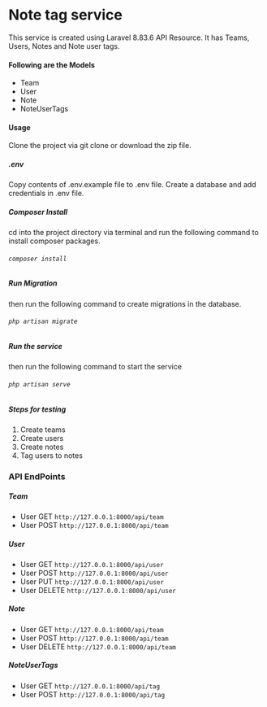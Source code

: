 # Note tag service
This service is created using Laravel 8.83.6 API Resource. It has Teams, Users, Notes and Note user tags.

#### Following are the Models
* Team
* User
* Note
* NoteUserTags

#### Usage
Clone the project via git clone or download the zip file.

##### .env
Copy contents of .env.example file to .env file. Create a database and add credentials in .env file.

##### Composer Install
cd into the project directory via terminal and run the following command to install composer packages.
###### `composer install`

##### Run Migration
then run the following command to create migrations in the database.
###### `php artisan migrate`

##### Run the service
then run the following command to start the service
###### `php artisan serve`

##### Steps for testing
1. Create teams
2. Create users
3. Create notes
4. Tag users to notes

### API EndPoints
##### Team
* User GET `http://127.0.0.1:8000/api/team`
* User POST `http://127.0.0.1:8000/api/team`
##### User
* User GET `http://127.0.0.1:8000/api/user`
* User POST `http://127.0.0.1:8000/api/user`
* User PUT `http://127.0.0.1:8000/api/user`
* User DELETE `http://127.0.0.1:8000/api/user`
##### Note
* User GET `http://127.0.0.1:8000/api/team`
* User POST `http://127.0.0.1:8000/api/team`
* User DELETE `http://127.0.0.1:8000/api/team`
##### NoteUserTags
* User GET `http://127.0.0.1:8000/api/tag`
* User POST `http://127.0.0.1:8000/api/tag`